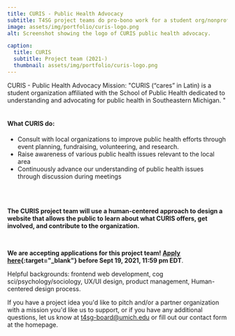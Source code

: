 ```yaml
---
title: CURIS - Public Health Advocacy
subtitle: T4SG project teams do pro-bono work for a student org/nonprofit with a technical problem that applies to social good. 
image: assets/img/portfolio/curis-logo.png
alt: Screenshot showing the logo of CURIS public health advocacy.

caption:
  title: CURIS 
  subtitle: Project team (2021-)
  thumbnail: assets/img/portfolio/curis-logo.png
---
```




CURIS - Public Health Advocacy Mission: "CURIS (“cares” in Latin) is a student organization affiliated with the School of Public Health dedicated to understanding and advocating for public health in Southeastern Michigan. "
<br>
<br>
<h4>What CURIS do:</h4>

- Consult with local organizations to improve public health efforts through event planning, fundraising, volunteering, and research.
- Raise awareness of various public health issues relevant to the local area
- Continuously advance our understanding of public health issues through discussion during meetings
<br>
<br>

**The CURIS project team will use a human-centered approach to design a website that allows the public to learn about what CURIS offers, get involved, and contribute to the organization.**
&nbsp;

<!-- <div style="text-align:center"><img src="assets/img/portfolio/dct-project-eii.png" alt="Image showing the abstraction of equitable internet initiative"></div> -->

&nbsp;
 
**We are accepting applications for this project team! [Apply here](https://t4sg.typeform.com/to/Az5vb9GU){:target="_blank"} before Sept 19, 2021, 11:59 pm EDT**. 

Helpful backgrounds: frontend web development, cog sci/psychology/sociology, UX/UI design, product management, Human-centered design process.

If you have a project idea you'd like to pitch and/or a partner organization with a mission you'd like us to support, or if you have any additional questions, let us know at [t4sg-board@umich.edu](mailto:t4sg-board@umich.edu) or fill out our contact form at the homepage.
